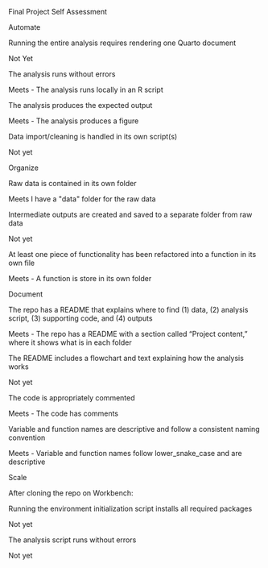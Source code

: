 Final Project Self Assessment

Automate

Running the entire analysis requires rendering one Quarto document

Not Yet

The analysis runs without errors

Meets - The analysis runs locally in an R script

The analysis produces the expected output

Meets - The analysis produces a figure

Data import/cleaning is handled in its own script(s)

Not yet

Organize

Raw data is contained in its own folder

Meets I have a "data" folder for the raw data

Intermediate outputs are created and saved to a separate folder from raw data

Not yet

At least one piece of functionality has been refactored into a function in its own file

Meets - A function is store in its own folder

Document

The repo has a README that explains where to find (1) data, (2) analysis script, (3) supporting code, and (4) outputs

Meets - The repo has a README with a section called “Project content,” where it shows what is in each folder

The README includes a flowchart and text explaining how the analysis works

Not yet

The code is appropriately commented

Meets - The code has comments

Variable and function names are descriptive and follow a consistent naming convention

Meets - Variable and function names follow lower_snake_case and are descriptive

Scale

After cloning the repo on Workbench:

Running the environment initialization script installs all required packages

Not yet

The analysis script runs without errors

Not yet